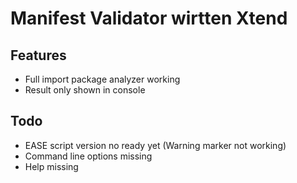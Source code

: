 # Manifest Validator wirtten Xtend

## Features 
- Full import package analyzer working
- Result only shown in console

## Todo
- EASE script version no ready yet (Warning marker not working)
- Command line options missing
- Help missing



